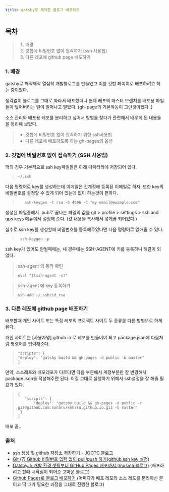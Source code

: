 ```yaml
---
title: gatsby로 제작한 블로그 배포하기 
---
```


## 목차 
> 1. 배경
> 2. 깃헙에 비밀번호 없이 접속하기 (ssh 사용법) 
> 3. 다른 레포에 github page 배포하기 


### 1. 배경 

gatsby로 깨작깨작 열심히 개발블로그를 만들었고 
이를 깃헙 페이지로 배포하려고 하는 중이었다. 

생각없이 블로그를 그대로 따라서 배포했더니 
현제 래포의 마스터 브랜치를 배포용 파일들이 덮어버리는 일이 일어나고 말았다. 
(gh-page의 기본작동이 그런것이었다..)

소스 관리와 배포용 레포를 분리하고 싶어서 방법을 찾다가 관련해서 
배우게 된 내용들을 정리해 보았다. 

> - 깃헙에 비밀번호 없이 접속하기 위한 ssh사용법
> - 다른 레포에 배포하도록 하는 gh-pages의 옵션 


### 2. 깃헙에 비밀번호 없이 접속하기 (SSH 사용법)

맥의 경우 기본적으로 ssh key파일들은 아래 디렉터리에 저장되어 있다. 

> ```shell
> ~/.ssh
>```
  
다음 명령어로 key를 생성하는데 이메일은 깃계정에 등록된 이메일로 하자.
또한 key의 비밀번호를 설정할 수 있게 되어 있는데 없이 하는것이 편하다.  

> ```shell
>    ssh-keygen -t rsa -b 4096 -C "my-email@example.com"
>```   

생성된 파일중에서 .pub로 끝나는 파일의 값을 git > profile > settings > ssh and gps keys 메뉴에서 설정해 준다. 
(값 내용을 복사해서 넣게끔 되어있다.)
 

실수로 ssh key를 생성할때 비밀번호를 등록해주었다면 다음 명령어로 없애줄 수 있다.
> ```shell
>  ssh-keygen -p
> ```

ssh key가 있어도 안될때에는, 
내 경우에는 SSH-AGENT에 키를 등록하니 해결이 되었다. 
  
> ssh-agent 의 동작 확인
> ```shell
> eval "$(ssh-agent -s)"
> ```

>  ssh-agent 에 key 등록하기 
> ```shell
> ssh-add ~/.ssh/id_rsa
> ```
 
### 3. 다른 레포에 github page 배포하기 

배포할때 개인 사이트 또는 특정 레포의 프로젝트 사이트 두 종류를 다른 방법으로 하게 된다. 

개인 사이트는 [사용자명].github.io 로 레포를 만들어야 되고 package.json에 다음처럼 명령어를 입력해준다. 

> ```shell
>"scripts": { 
> "deploy": "gatsby build && gh-pages -d public -b master"
>}
> ```

만약, 소스레포와 배포레포가 다르다면 다음 부분에서 계정부분만 잘 변경해서 
package.json을 작성해주면 된다. 이걸 그대로 실행하기 위해서 ssh설정을 잘 해줄 필요가 있다. 

> ```shell
>{
>    "scripts": {
>        "deploy": "gatsby build && gh-pages -d public -r git@github.com:soharu/soharu.github.io.git -b master"
>  }
>}
> ```

배포 끝..

### 출처

- [ssh 생성 및 github 저장소 저장하기 - JOOTC 블로그 ](https://jootc.com/p/201905122827)
- [Git (7) Github 비밀번호 입력 없이 pull/push 하기(github ssh key 설정)](https://goddaehee.tistory.com/254)
- [GatsbyJS 개발 환경 셋팅부터 GitHub Pages 배포까지 (musma 블로그)](https://musma.github.io/2019/08/09/gatsby-js.html)
(배포하려고 할때 시작점이 되어준 고마운 블로그)
- [Github Pages로 블로그 배포하기](https://soharu.github.io/posts/2019-09-18-Deploying-to-GitHub-Pages/)
(어쩌다가 배포 레포와 소스 레포를 분리하신 분이고 딱 내가 필요한 과정을 그대로 진행한 블로그)
